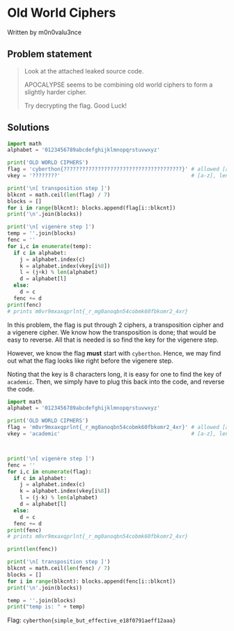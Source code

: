 # Old World Ciphers
Written by m0n0valu3nce
## __Problem statement__
> Look at the attached leaked source code.
>
> APOCALYPSE seems to be combining old world ciphers to form a slightly harder cipher.
>
>  Try decrypting the flag. Good Luck!
## Solutions
```py
import math
alphabet = '0123456789abcdefghijklmnopqrstuvwxyz'

print('OLD WORLD CIPHERS')
flag = 'cyberthon{??????????????????????????????????????}' # allowed [a-z][0-9]{}_
vkey = '????????'                                          # [a-z], len(vkey) = 8

print('\n[ transposition step ]')
blkcnt = math.ceil(len(flag) / 7)
blocks = []
for i in range(blkcnt): blocks.append(flag[i::blkcnt])
print('\n'.join(blocks))

print('\n[ vigenère step ]')
temp = ''.join(blocks)
fenc = ''
for i,c in enumerate(temp):
  if c in alphabet:
    j = alphabet.index(c)
    k = alphabet.index(vkey[i%8])
    l = (j+k) % len(alphabet)
    d = alphabet[l]
  else:
    d = c
  fenc += d
print(fenc) 
# prints m0vr9mxaxqprlnt{_r_mg0anoqbn54cobmk60fbkomr2_4xr}
```

In this problem, the flag is put through 2 ciphers, a transposition cipher and a vigenere cipher. We know how the transposition is done; that would be easy to reverse. All that is needed is so find the key for the vigenere step. 

However, we know the flag **must** start with `cyberthon`. Hence, we may find out what the flag looks like right before the vigenere step. 

Noting that the key is 8 characters long, it is easy for one to find the key of `academic`. Then, we simply have to plug this back into the code, and reverse the code.

```py
import math
alphabet = '0123456789abcdefghijklmnopqrstuvwxyz'

print('OLD WORLD CIPHERS')
flag = 'm0vr9mxaxqprlnt{_r_mg0anoqbn54cobmk60fbkomr2_4xr}' # allowed [a-z][0-9]{}_
vkey = 'academic'                                          # [a-z], len(vkey) = 8



print('\n[ vigenère step ]')
fenc = ''
for i,c in enumerate(flag):
  if c in alphabet:
    j = alphabet.index(c)
    k = alphabet.index(vkey[i%8])
    l = (j-k) % len(alphabet)
    d = alphabet[l]
  else:
    d = c
  fenc += d
print(fenc) 
# prints m0vr9mxaxqprlnt{_r_mg0anoqbn54cobmk60fbkomr2_4xr}

print(len(fenc))

print('\n[ transposition step ]')
blkcnt = math.ceil(len(fenc) / 7)
blocks = []
for i in range(blkcnt): blocks.append(fenc[i::blkcnt])
print('\n'.join(blocks))

temp = ''.join(blocks)
print("temp is: " + temp)
```

Flag: `cyberthon{simple_but_effective_e18f0791aeff12aaa}`